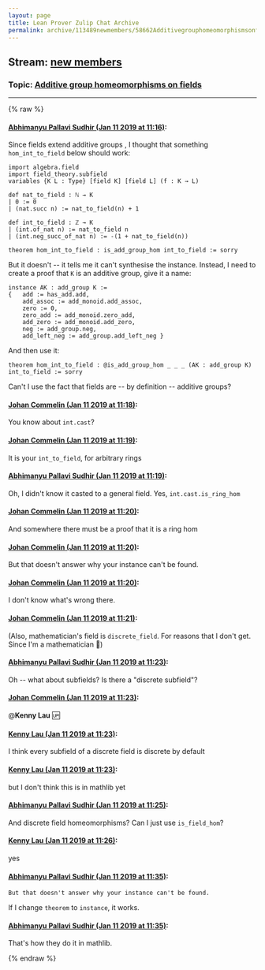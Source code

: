 ```yaml
---
layout: page
title: Lean Prover Zulip Chat Archive 
permalink: archive/113489newmembers/58662Additivegrouphomeomorphismsonfields.html
---
```


## Stream: [new members](index.html)
### Topic: [Additive group homeomorphisms on fields](58662Additivegrouphomeomorphismsonfields.html)

---


{% raw %}
#### [ Abhimanyu Pallavi Sudhir (Jan 11 2019 at 11:16)](https://leanprover.zulipchat.com/#narrow/stream/113489-new%20members/topic/Additive%20group%20homeomorphisms%20on%20fields/near/154907204):
Since fields extend additive groups , I thought that something `hom_int_to_field` below should work:

```lean
import algebra.field 
import field_theory.subfield
variables {K L : Type} [field K] [field L] (f : K → L) 

def nat_to_field : ℕ → K
| 0 := 0
| (nat.succ n) := nat_to_field(n) + 1

def int_to_field : ℤ → K
| (int.of_nat n) := nat_to_field n
| (int.neg_succ_of_nat n) := -(1 + nat_to_field(n))

theorem hom_int_to_field : is_add_group_hom int_to_field := sorry
```
But it doesn't -- it tells me it can't synthesise the instance. Instead, I need to create a proof that `K` is an additive group, give it a name:

```lean
instance AK : add_group K :=
{   add := has_add.add,
    add_assoc := add_monoid.add_assoc,
    zero := 0,
    zero_add := add_monoid.zero_add,
    add_zero := add_monoid.add_zero,
    neg := add_group.neg,
    add_left_neg := add_group.add_left_neg }
```
And then use it:

```lean
theorem hom_int_to_field : @is_add_group_hom _ _ _ (AK : add_group K) int_to_field := sorry
```

Can't I use the fact that fields are -- by definition -- additive groups?

#### [ Johan Commelin (Jan 11 2019 at 11:18)](https://leanprover.zulipchat.com/#narrow/stream/113489-new%20members/topic/Additive%20group%20homeomorphisms%20on%20fields/near/154907306):
You know about `int.cast`?

#### [ Johan Commelin (Jan 11 2019 at 11:19)](https://leanprover.zulipchat.com/#narrow/stream/113489-new%20members/topic/Additive%20group%20homeomorphisms%20on%20fields/near/154907333):
It is your `int_to_field`, for arbitrary rings

#### [ Abhimanyu Pallavi Sudhir (Jan 11 2019 at 11:19)](https://leanprover.zulipchat.com/#narrow/stream/113489-new%20members/topic/Additive%20group%20homeomorphisms%20on%20fields/near/154907334):
Oh, I didn't know it casted to a general field. Yes, `int.cast.is_ring_hom`

#### [ Johan Commelin (Jan 11 2019 at 11:20)](https://leanprover.zulipchat.com/#narrow/stream/113489-new%20members/topic/Additive%20group%20homeomorphisms%20on%20fields/near/154907414):
And somewhere there must be a proof that it is a ring hom

#### [ Johan Commelin (Jan 11 2019 at 11:20)](https://leanprover.zulipchat.com/#narrow/stream/113489-new%20members/topic/Additive%20group%20homeomorphisms%20on%20fields/near/154907423):
But that doesn't answer why your instance can't be found.

#### [ Johan Commelin (Jan 11 2019 at 11:20)](https://leanprover.zulipchat.com/#narrow/stream/113489-new%20members/topic/Additive%20group%20homeomorphisms%20on%20fields/near/154907425):
I don't know what's wrong there.

#### [ Johan Commelin (Jan 11 2019 at 11:21)](https://leanprover.zulipchat.com/#narrow/stream/113489-new%20members/topic/Additive%20group%20homeomorphisms%20on%20fields/near/154907451):
(Also, mathematician's field is `discrete_field`. For reasons that I don't get. Since I'm a mathematician :see_no_evil:)

#### [ Abhimanyu Pallavi Sudhir (Jan 11 2019 at 11:23)](https://leanprover.zulipchat.com/#narrow/stream/113489-new%20members/topic/Additive%20group%20homeomorphisms%20on%20fields/near/154907550):
Oh -- what about subfields? Is there a "discrete subfield"?

#### [ Johan Commelin (Jan 11 2019 at 11:23)](https://leanprover.zulipchat.com/#narrow/stream/113489-new%20members/topic/Additive%20group%20homeomorphisms%20on%20fields/near/154907558):
@**Kenny Lau** :up:

#### [ Kenny Lau (Jan 11 2019 at 11:23)](https://leanprover.zulipchat.com/#narrow/stream/113489-new%20members/topic/Additive%20group%20homeomorphisms%20on%20fields/near/154907566):
I think every subfield of a discrete field is discrete by default

#### [ Kenny Lau (Jan 11 2019 at 11:23)](https://leanprover.zulipchat.com/#narrow/stream/113489-new%20members/topic/Additive%20group%20homeomorphisms%20on%20fields/near/154907568):
but I don't think this is in mathlib yet

#### [ Abhimanyu Pallavi Sudhir (Jan 11 2019 at 11:25)](https://leanprover.zulipchat.com/#narrow/stream/113489-new%20members/topic/Additive%20group%20homeomorphisms%20on%20fields/near/154907673):
And discrete field homeomorphisms? Can I just use `is_field_hom`?

#### [ Kenny Lau (Jan 11 2019 at 11:26)](https://leanprover.zulipchat.com/#narrow/stream/113489-new%20members/topic/Additive%20group%20homeomorphisms%20on%20fields/near/154907740):
yes

#### [ Abhimanyu Pallavi Sudhir (Jan 11 2019 at 11:35)](https://leanprover.zulipchat.com/#narrow/stream/113489-new%20members/topic/Additive%20group%20homeomorphisms%20on%20fields/near/154908228):
```quote
But that doesn't answer why your instance can't be found.
```
If I change `theorem` to `instance`, it works.

#### [ Abhimanyu Pallavi Sudhir (Jan 11 2019 at 11:35)](https://leanprover.zulipchat.com/#narrow/stream/113489-new%20members/topic/Additive%20group%20homeomorphisms%20on%20fields/near/154908234):
That's how they do it in mathlib.


{% endraw %}

